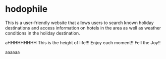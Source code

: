 # hodophile

This is a user-friendly website that allows users to search known holiday destinations and access information on hotels in the area as well as weather conditions in the holiday destination.

aHHHHHHHHH
This is the height of life!!!
Enjoy each moment!!
Fell the Joy!!

aaaaaa


